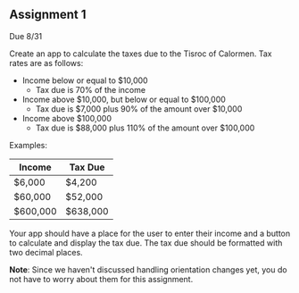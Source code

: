 ## Assignment 1
Due 8/31

Create an app to calculate the taxes due to the Tisroc of Calormen.  Tax rates are as follows:
* Income below or equal to $10,000
    * Tax due is 70% of the income
* Income above $10,000, but below or equal to $100,000
    * Tax due is $7,000 plus 90% of the amount over $10,000
* Income above $100,000
    * Tax due is $88,000 plus 110% of the amount over $100,000

Examples:

| Income   | Tax Due  |
| -------- | -------- |
| $6,000   | $4,200   |
| $60,000  | $52,000  |
| $600,000 | $638,000 |

Your app should have a place for the user to enter their income and a button to calculate and display the tax due.  The tax due should be formatted with two decimal places.

**Note**: Since we haven't discussed handling orientation changes yet, you do not have to worry about them for this assignment.
